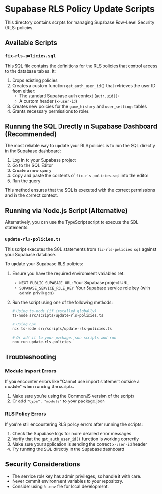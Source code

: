 # Supabase RLS Policy Update Scripts

This directory contains scripts for managing Supabase Row-Level Security (RLS) policies.

## Available Scripts

### `fix-rls-policies.sql`

This SQL file contains the definitions for the RLS policies that control access to the database tables. It:

1. Drops existing policies
2. Creates a custom function `get_auth_user_id()` that retrieves the user ID from either:
   - The standard Supabase auth context (`auth.uid()`)
   - A custom header (`x-user-id`)
3. Creates new policies for the `game_history` and `user_settings` tables
4. Grants necessary permissions to roles

## Running the SQL Directly in Supabase Dashboard (Recommended)

The most reliable way to update your RLS policies is to run the SQL directly in the Supabase dashboard:

1. Log in to your Supabase project
2. Go to the SQL Editor
3. Create a new query
4. Copy and paste the contents of `fix-rls-policies.sql` into the editor
5. Run the query

This method ensures that the SQL is executed with the correct permissions and in the correct context.

## Running via Node.js Script (Alternative)

Alternatively, you can use the TypeScript script to execute the SQL statements:

### `update-rls-policies.ts`

This script executes the SQL statements from `fix-rls-policies.sql` against your Supabase database.

To update your Supabase RLS policies:

1. Ensure you have the required environment variables set:

   - `NEXT_PUBLIC_SUPABASE_URL`: Your Supabase project URL
   - `SUPABASE_SERVICE_ROLE_KEY`: Your Supabase service role key (with admin privileges)

2. Run the script using one of the following methods:

   ```bash
   # Using ts-node (if installed globally)
   ts-node src/scripts/update-rls-policies.ts

   # Using npx
   npx ts-node src/scripts/update-rls-policies.ts

   # Or add it to your package.json scripts and run
   npm run update-rls-policies
   ```

## Troubleshooting

### Module Import Errors

If you encounter errors like "Cannot use import statement outside a module" when running the scripts:

1. Make sure you're using the CommonJS version of the scripts
2. Or add `"type": "module"` to your package.json

### RLS Policy Errors

If you're still encountering RLS policy errors after running the scripts:

1. Check the Supabase logs for more detailed error messages
2. Verify that the `get_auth_user_id()` function is working correctly
3. Make sure your application is sending the correct `x-user-id` header
4. Try running the SQL directly in the Supabase dashboard

## Security Considerations

- The service role key has admin privileges, so handle it with care.
- Never commit environment variables to your repository.
- Consider using a `.env` file for local development.
